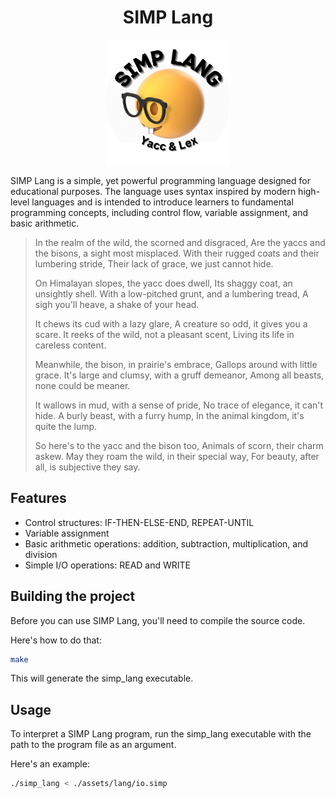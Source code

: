<h1 align="center"> SIMP Lang </h1>

<p align="center">
  <img src="https://github.com/Daniel-Boll/simp-lang/blob/74feab2fd39f1a65b20a30347585bd201aa0bd73/.github/assets/logo.png" width=200 />
</p>

SIMP Lang is a simple, yet powerful programming language designed for educational purposes. The language uses syntax inspired by modern high-level languages and is intended to introduce learners to fundamental programming concepts, including control flow, variable assignment, and basic arithmetic.

> In the realm of the wild, the scorned and disgraced,
> Are the yaccs and the bisons, a sight most misplaced.
> With their rugged coats and their lumbering stride,
> Their lack of grace, we just cannot hide.
> 
> On Himalayan slopes, the yacc does dwell,
> Its shaggy coat, an unsightly shell.
> With a low-pitched grunt, and a lumbering tread,
> A sigh you'll heave, a shake of your head.
> 
> It chews its cud with a lazy glare,
> A creature so odd, it gives you a scare.
> It reeks of the wild, not a pleasant scent,
> Living its life in careless content.
> 
> Meanwhile, the bison, in prairie's embrace,
> Gallops around with little grace.
> It's large and clumsy, with a gruff demeanor,
> Among all beasts, none could be meaner.
> 
> It wallows in mud, with a sense of pride,
> No trace of elegance, it can't hide.
> A burly beast, with a furry hump,
> In the animal kingdom, it's quite the lump.
> 
> So here's to the yacc and the bison too,
> Animals of scorn, their charm askew.
> May they roam the wild, in their special way,
> For beauty, after all, is subjective they say.

## Features

- Control structures: IF-THEN-ELSE-END, REPEAT-UNTIL
- Variable assignment
- Basic arithmetic operations: addition, subtraction, multiplication, and division
- Simple I/O operations: READ and WRITE

## Building the project

Before you can use SIMP Lang, you'll need to compile the source code.

Here's how to do that:

```bash
make
```
This will generate the simp_lang executable.

## Usage

To interpret a SIMP Lang program, run the simp_lang executable with the path to the program file as an argument.

Here's an example:

```bash
./simp_lang < ./assets/lang/io.simp
```

